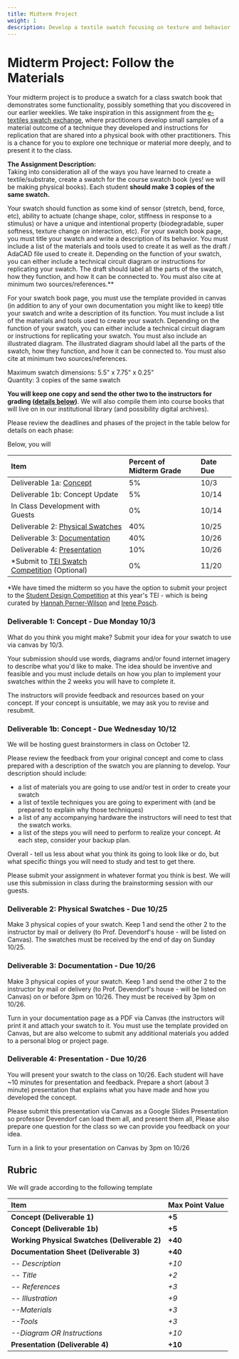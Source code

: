 ```yaml
---
title: Midterm Project
weight: 1
description: Develop a textile swatch focusing on texture and behavior.
---
```


# Midterm Project: Follow the Materials

Your midterm project is to produce a swatch for a class swatch book that demonstrates some functionality, possibly something that you discovered in our earlier weeklies. We take inspiration in this assignment from the [e-textiles swatch exchange](http://etextile-summercamp.org/2013/?cat=12), where practitioners develop small samples of a material outcome of a technique they developed and instructions for replication that are shared into a physical book with other practitioners. This is a chance for you to explore one technique or material more deeply, and to present it to the class.

**The Assignment Description:**   
Taking into consideration all of the ways you have learned to create a textile/substrate, create a swatch for the course swatch book \(yes! we will be making physical books\). Each student **should make 3 copies of the same swatch.** 

Your swatch should function as some kind of sensor \(stretch, bend, force, etc\), ability to actuate \(change shape, color, stiffness in response to a stimulus\) or have a unique and intentional property \(biodegradable, super softness, texture change on interaction, etc\). For your swatch book page, you must title your swatch and write a description of its behavior. You must include a list of the materials and tools used to create it as well as the draft / AdaCAD file used to create it. Depending on the function of your swatch, you can either include a technical circuit diagram or instructions for replicating your swatch. The draft should label all the parts of the swatch, how they function, and how it can be connected to. You must also cite at minimum two sources/references.** 

For your swatch book page, you must use the template provided in canvas  \(in addition to any of your own documentation you might like to keep\) title your swatch and write a description of its function. You must include a list of the materials and tools used to create your swatch. Depending on the function of your swatch, you can either include a technical circuit diagram or instructions for replicating your swatch. You must also include an illustrated diagram. The illustrated diagram should label all the parts of the swatch, how they function, and how it can be connected to. You must also cite at minimum two sources/references. 

Maximum swatch dimensions: 5.5" x 7.75" x 0.25"  
Quantity: 3 copies of the same swatch  
  
**You will keep one copy and send the other two to the instructors for grading \(**[**details below**](midterm.md#deliverable-2-swatch-and-documentation-due-10-26)**\)**. We will also compile them into course books that will live on in our institutional library \(and possibility digital archives\).  

Please review the deadlines and phases of the project in the table below for details on each phase: 

Below, you will 

| **Item** | Percent of Midterm Grade | Date Due |
| :--- | :--- | :--- |
| Deliverable 1a: [Concept](midterm.md#deliverable-1-concept-due-monday-10-3) | 5% | 10/3 |
| Deliverable 1b: Concept Update | 5% | 10/14 |
| In Class Development with Guests | 0% | 10/14 |
| Deliverable 2: [Physical Swatches](midterm.md#d2) | 40% | 10/25 |
| Deliverable 3: [Documentation](midterm.md#d3) | 40% | 10/26 |
| Deliverable 4: [Presentation](midterm.md#deliverable-2-swatch-and-documentation-due-10-26) | 10% | 10/26 |
| \*Submit to [TEI Swatch Competition](https://tei.acm.org/2021/participate/student-design-challenge/) \(Optional\) | 0% | 11/20 |

\*We have timed the midterm so you have the option to submit your project to the [Student Design Competition](https://tei.acm.org/2021/participate/student-design-challenge/)  at this year's TEI - which is being curated by [Hannah Perner-Wilson](https://www.plusea.at/?page_id=1605) and [Irene Posch](http://www.ireneposch.net/).  

### Deliverable 1: Concept - Due Monday 10/3 <a id="d1"></a>

What do you think you might make? Submit your idea for your swatch to use via canvas by 10/3. 

Your submission should use words, diagrams and/or found internet imagery to describe what you'd like to make. The idea should be inventive and feasible and you must include details on how you plan to implement your swatches within the 2 weeks you will have to complete it. 

The instructors will provide feedback and resources based on your concept. If your concept is unsuitable, we may ask you to revise and resubmit. 

### Deliverable 1b: Concept - Due Wednesday 10/12 <a id="d1"></a>

We will be hosting guest brainstormers in class on October 12. 

Please review the feedback from your original concept and come to class prepared with a description of the swatch you are planning to develop. Your description should include: 

* a list of materials you are going to use and/or test in order to create your swatch
* a list of textile techniques you are going to experiment with \(and be prepared to explain why those techniques\)
* a list of any accompanying hardware the instructors will need to test that the swatch works.
* a list of the steps you will need to perform to realize your concept. At each step, consider your backup plan.

Overall - tell us less about what you think its going to look like or do, but what specific things you will need to study and test to get there.

Please submit your assignment in whatever format you think is best. We will use this submission in class during the brainstorming session with our guests. 

### Deliverable 2: Physical Swatches - Due 10/25 <a id="d2"></a>

Make 3 physical copies of your swatch. Keep 1 and send the other 2 to the instructor by mail or delivery \(to Prof. Devendorf's house - will be listed on Canvas\).  The swatches must be received by the end of day on Sunday 10/25.

### Deliverable 3: Documentation - Due 10/26 <a id="d3"></a>

Make 3 physical copies of your swatch. Keep 1 and send the other 2 to the instructor by mail or delivery \(to Prof. Devendorf's house - will be listed on Canvas\) on or before 3pm on 10/26. They must be received by 3pm on 10/26.

Turn in your documentation page as a PDF via Canvas \(the instructors will print it and attach your swatch to it. You must use the template provided on Canvas, but are also welcome to submit any additional materials you added to a personal blog or project page. 

### Deliverable 4: Presentation - Due 10/26 <a id="d4"></a>

You will present your swatch to the class on 10/26. Each student will have ~10 minutes for presentation and feedback. Prepare a short \(about 3 minute\) presentation that explains what you have made and how you developed the concept. 

Please submit this presentation via Canvas as a Google Slides Presentation so professor Devendorf can load them all, and present them all,  Please also prepare one question for the class so we can provide you feedback on your idea. 

Turn in a link to your presentation on Canvas by 3pm on 10/26

## Rubric

We will grade according to the following template

| **Item** | Max Point Value |
| :--- | :--- |
| **Concept \(Deliverable 1\)** | **+5** |
| **Concept \(Deliverable 1b\)** | **+5** |
| **Working Physical Swatches \(Deliverable 2\)** | **+40** |
| **Documentation Sheet \(Deliverable 3\)** | **+40** |
| -- _Description_ | _+10_ |
| _-- Title_ | _+2_ |
| _-- References_ | _+3_ |
| _-- Illustration_ | _+9_ |
| _--Materials_ | _+3_ |
| _--Tools_ | _+3_ |
| _--Diagram OR Instructions_ | _+10_ |
| **Presentation \(Deliverable 4\)** | **+10** |

### 



